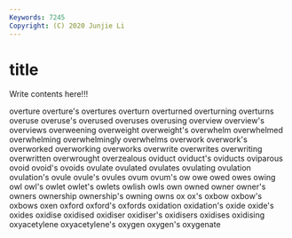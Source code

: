 ```yaml
---
Keywords: 7245
Copyright: (C) 2020 Junjie Li
---
```


# title

Write contents here!!!

overture 
overture's 
overtures
overturn 
overturned 
overturning 
overturns 
overuse 
overuse's 
overused 
overuses 
overusing 
overview
overview's 
overviews 
overweening 
overweight 
overweight's 
overwhelm 
overwhelmed 
overwhelming 
overwhelmingly 
overwhelms
overwork 
overwork's 
overworked 
overworking 
overworks 
overwrite 
overwrites 
overwriting 
overwritten 
overwrought
overzealous 
oviduct 
oviduct's 
oviducts 
oviparous 
ovoid 
ovoid's 
ovoids 
ovulate 
ovulated
ovulates 
ovulating 
ovulation 
ovulation's 
ovule 
ovule's 
ovules 
ovum 
ovum's 
ow
owe 
owed 
owes 
owing 
owl 
owl's 
owlet 
owlet's 
owlets 
owlish
owls 
own 
owned 
owner 
owner's 
owners 
ownership 
ownership's 
owning 
owns
ox 
ox's 
oxbow 
oxbow's 
oxbows 
oxen 
oxford 
oxford's 
oxfords 
oxidation
oxidation's 
oxide 
oxide's 
oxides 
oxidise 
oxidised 
oxidiser 
oxidiser's 
oxidisers 
oxidises
oxidising 
oxyacetylene 
oxyacetylene's 
oxygen 
oxygen's 
oxygenate 

